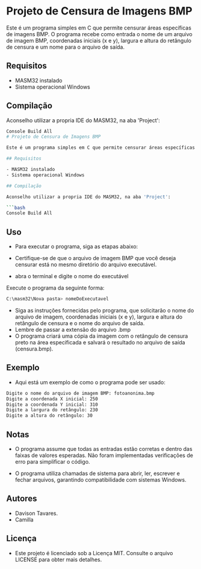 # Projeto de Censura de Imagens BMP

Este é um programa simples em C que permite censurar áreas específicas de imagens BMP. O programa recebe como entrada o nome de um arquivo de imagem BMP, coordenadas iniciais (x e y), largura e altura do retângulo de censura e um nome para o arquivo de saída.

## Requisitos

- MASM32 instalado
- Sistema operacional Windows

## Compilação

Aconselho utilizar a propria IDE do MASM32, na aba 'Project':

```bash
Console Build All
# Projeto de Censura de Imagens BMP

Este é um programa simples em C que permite censurar áreas específicas de imagens BMP. O programa recebe como entrada o nome de um arquivo de imagem BMP, coordenadas iniciais (x e y), largura e altura do retângulo de censura e um nome para o arquivo de saída.

## Requisitos

- MASM32 instalado
- Sistema operacional Windows

## Compilação

Aconselho utilizar a propria IDE do MASM32, na aba 'Project':

```bash
Console Build All
```
## Uso
- Para executar o programa, siga as etapas abaixo:

- Certifique-se de que o arquivo de imagem BMP que você deseja censurar está no mesmo diretório do arquivo executável.

- abra o terminal e digite o nome do executável

Execute o programa da seguinte forma:

```bash
C:\masm32\Nova pasta> nomeDoExecutavel
```
- Siga as instruções fornecidas pelo programa, que solicitarão o nome do arquivo de imagem, coordenadas iniciais (x e y), largura e altura do retângulo de censura e o nome do arquivo de saída.
- Lembre de passar a extensão do arquivo .bmp
- O programa criará uma cópia da imagem com o retângulo de censura preto na área especificada e salvará o resultado no arquivo de saída (censura.bmp).

## Exemplo
- Aqui está um exemplo de como o programa pode ser usado:

```bash
Digite o nome do arquivo de imagem BMP: fotoanonima.bmp
Digite a coordenada X inicial: 250
Digite a coordenada Y inicial: 310
Digite a largura do retângulo: 230
Digite a altura do retângulo: 30
```

## Notas
- O programa assume que todas as entradas estão corretas e dentro das faixas de valores esperadas. Não foram implementadas verificações de erro para simplificar o código.

- O programa utiliza chamadas de sistema para abrir, ler, escrever e fechar arquivos, garantindo compatibilidade com sistemas Windows.

## Autores
- Davison Tavares.
- Camilla

## Licença
- Este projeto é licenciado sob a Licença MIT. Consulte o arquivo LICENSE para obter mais detalhes.
